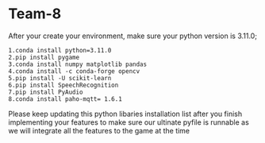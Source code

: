 # Team-8

After your create your environment, make sure your python version is 3.11.0; 
	
	1.conda install python=3.11.0
	2.pip install pygame
	3.conda install numpy matplotlib pandas
	4.conda install -c conda-forge opencv
	5.pip install -U scikit-learn
	6.pip install SpeechRecognition
  	7.pip install PyAudio
  	8.conda install paho-mqtt= 1.6.1


Please keep updating this python libaries installation list after you finish implementing your features to make sure our ultinate pyfile is runnable as we will integrate all the features to the game at the time
